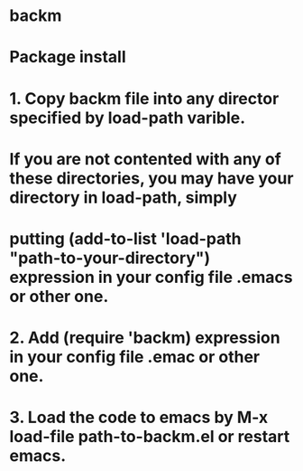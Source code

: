 # backm
# Package install
# 1. Copy backm file into any director specified by load-path varible. 
# If you are not contented with any of these directories, you may have your directory in load-path, simply 
# putting (add-to-list 'load-path "path-to-your-directory") expression in your config file .emacs or other one.
# 2. Add (require 'backm) expression in your config file .emac or other one. 
# 3. Load the code to emacs by M-x load-file path-to-backm.el or restart emacs.
